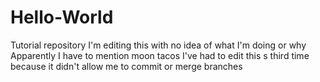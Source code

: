 # Hello-World
Tutorial repository
I'm editing this with no idea of what I'm doing or why
Apparently I have to mention moon tacos
I've had to edit this s third time because it didn't allow me to commit or merge branches


